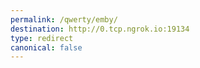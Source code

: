 ```yaml
---
permalink: /qwerty/emby/
destination: http://0.tcp.ngrok.io:19134
type: redirect
canonical: false
---
```

